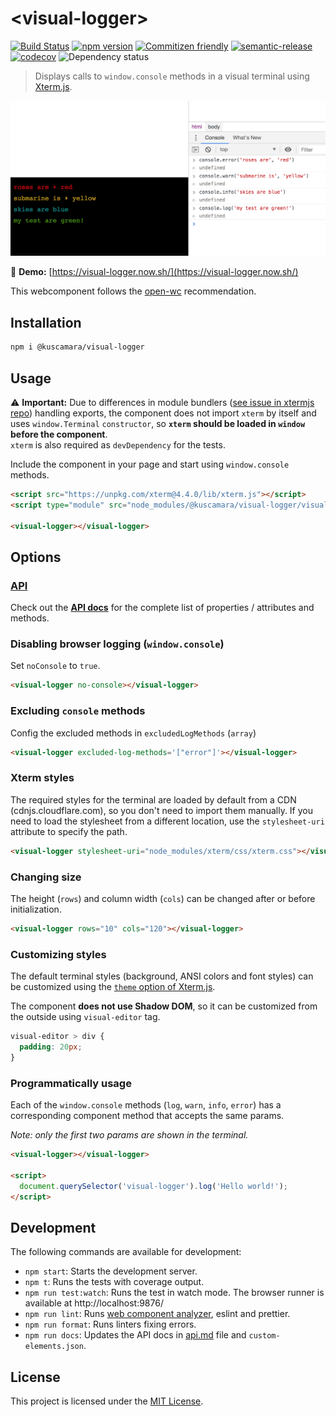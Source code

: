 # &lt;visual-logger&gt;

[![Build Status](https://travis-ci.com/kcmr/visual-logger.svg?branch=master)](https://travis-ci.com/kcmr/visual-logger)
[![npm version](https://badge.fury.io/js/%40kuscamara%2Fvisual-logger.svg)](https://badge.fury.io/js/%40kuscamara%2Fvisual-logger)
[![Commitizen friendly](https://img.shields.io/badge/commitizen-friendly-brightgreen.svg)](http://commitizen.github.io/cz-cli/)
[![semantic-release](https://img.shields.io/badge/%20%20%F0%9F%93%A6%F0%9F%9A%80-semantic--release-e10079.svg)](https://github.com/semantic-release/semantic-release)
[![codecov](https://codecov.io/gh/kcmr/visual-logger/branch/master/graph/badge.svg)](https://codecov.io/gh/kcmr/visual-logger)
![Dependency status](https://img.shields.io/david/kcmr/visual-logger.svg)


> Displays calls to `window.console` methods in a visual terminal using [Xterm.js](https://xtermjs.org/).

[![Visual Logger demo](https://github.com/kcmr/visual-logger/raw/master/visual-logger.png)](https://visual-logger.now.sh/)

🚀 **Demo:** [https://visual-logger.now.sh/](https://visual-logger.now.sh/)

This webcomponent follows the [open-wc](https://github.com/open-wc/open-wc) recommendation.

## Installation

```bash
npm i @kuscamara/visual-logger
```

## Usage

⚠️ **Important:** Due to differences in module bundlers ([see issue in xtermjs repo](https://github.com/xtermjs/xterm.js/issues/2486)) handling exports, the component does not import `xterm` by itself and uses `window.Terminal` `constructor`, so **`xterm` should be loaded in `window` before the component**.   
`xterm` is also required as `devDependency` for the tests.

Include the component in your page and start using `window.console` methods.

```html
<script src="https://unpkg.com/xterm@4.4.0/lib/xterm.js"></script>
<script type="module" src="node_modules/@kuscamara/visual-logger/visual-logger.js"></script>

<visual-logger></visual-logger>
```

## Options

### [API](api.md)

Check out the **[API docs](api.md)** for the complete list of properties / attributes and methods.

### Disabling browser logging (`window.console`)

Set `noConsole` to `true`.

```html
<visual-logger no-console></visual-logger>
```

### Excluding `console` methods

Config the excluded methods in `excludedLogMethods` (`array`)

```html
<visual-logger excluded-log-methods='["error"]'></visual-logger>
```

### Xterm styles

The required styles for the terminal are loaded by default from a CDN (cdnjs.cloudflare.com), so you don't need to import them manually. If you need to load the stylesheet from a different location, use the `stylesheet-uri` attribute to specify the path.

```html
<visual-logger stylesheet-uri="node_modules/xterm/css/xterm.css"></visual-logger>
```

### Changing size

The height (`rows`) and column width (`cols`) can be changed after or before initialization.

```html
<visual-logger rows="10" cols="120"></visual-logger>
```

### Customizing styles

The default terminal styles (background, ANSI colors and font styles) can be customized using the [`theme` option of Xterm.js](https://xtermjs.org/docs/api/terminal/interfaces/itheme/).

The component **does not use Shadow DOM**, so it can be customized from the outside using `visual-editor` tag.

```css
visual-editor > div {
  padding: 20px;
}
```

### Programmatically usage

Each of the `window.console` methods (`log`, `warn`, `info`, `error`) has a corresponding component method that accepts the same params.

_Note: only the first two params are shown in the terminal._

```html
<visual-logger></visual-logger>

<script>
  document.querySelector('visual-logger').log('Hello world!');
</script>
```

## Development

The following commands are available for development:

- `npm start`: Starts the development server.
- `npm t`: Runs the tests with coverage output.
- `npm run test:watch`: Runs the test in watch mode. The browser runner is available at http://localhost:9876/
- `npm run lint`: Runs [web component analyzer](https://www.npmjs.com/package/web-component-analyzer), eslint and prettier.
- `npm run format`: Runs linters fixing errors.
- `npm run docs`: Updates the API docs in [api.md](api.md) file and `custom-elements.json`.

## License

This project is licensed under the [MIT License](LICENSE).
